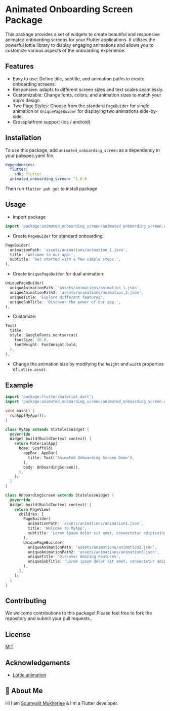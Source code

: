 
# Animated Onboarding Screen Package

This package provides a set of widgets to create beautiful and responsive animated onboarding screens for your Flutter applications. It utilizes the powerful lottie library to display engaging animations and allows you to customize various aspects of the onboarding experience.

## Features

- Easy to use: Define title, subtitle, and animation paths to create onboarding screens.
- Responsive: adapts to different screen sizes and text scales seamlessly.
- Customizable: Change fonts, colors, and animation sizes to match your app's design.
- Two Page Styles: Choose from the standard ```PageBuider``` for single animation or ```UniquePageBuider``` for displaying two animations side-by-side.
- Crossplatfrom support (ios / android)

## Installation

To use this package, add ```animated_onboarding_screen``` as a dependency in your pubspec.yaml file.

```YAML
dependencies:
  flutter:
    sdk: flutter
  animated_onboarding_screen: ^1.0.0
```

Then run ```flutter pub get``` to install package

## Usage

- Import package

```dart
import 'package:animated_onboarding_screen/animated_onboarding_screen.dart';
```

- Create ```PageBuider``` for standard onboarding:

```dart
PageBuider(
  animationPath: 'assets/animations/animation_1.json',
  title: 'Welcome to our app!',
  subtitle: 'Get started with a few simple steps.',
),
```

- Create ```UniquePageBuider``` for dual animation:

```dart
UniquePageBuider(
  uniqueAnimationPath: 'assets/animations/animation_1.json',
  uniqueAnimationPath2: 'assets/animations/animation_2.json',
  uniqueTitle: 'Explore different features',
  uniqueSubTitle: 'Discover the power of our app.',
),
```

- Customize:

```dart
Text(
  title,
  style: GoogleFonts.montserrat(
    fontSize: 20.0,
    fontWeight: FontWeight.bold,
  ),
),
```

- Change the animation size by modifying the ```height``` and ```width``` properties of ```Lottie.asset```.

## Example

```dart
import 'package:flutter/material.dart';
import 'package:animated_onboarding_screen/animated_onboarding_screen.dart';

void main() {
  runApp(MyApp());
}

class MyApp extends StatelessWidget {
  @override
  Widget build(BuildContext context) {
    return MaterialApp(
      home: Scaffold(
        appBar: AppBar(
          title: Text('Animated Onboarding Screen Demo'),
        ),
        body: OnboardingScreen(),
      ),
    );
  }
}

class OnboardingScreen extends StatelessWidget {
  @override
  Widget build(BuildContext context) {
    return PageView(
      children: [
        PageBuilder(
          animationPath: 'assets/animations/animation1.json',
          title: 'Welcome to MyApp',
          subtitle: 'Lorem ipsum dolor sit amet, consectetur adipiscing elit.',
        ),
        UniquePageBuilder(
          uniqueAnimationPath: 'assets/animations/animation2.json',
          uniqueAnimationPath2: 'assets/animations/animation3.json',
          uniqueTitle: 'Discover Amazing Features',
          uniqueSubTitle: 'Lorem ipsum dolor sit amet, consectetur adipiscing elit.',
        ),
      ],
    );
  }
}

```

## Contributing

We welcome contributions to this package! Please feel free to fork the repository and submit your pull requests..

## License

[MIT](https://choosealicense.com/licenses/mit/)

## Acknowledgements

- [Lottie animation](https://help.lottiefiles.com/hc/en-us/articles/4439877810841-Getting-Started)

## 🚀 About Me

Hi I am [Soumyajit Mukherjee](https://github.com/Sm69mu) & I'm a Flutter developer.
